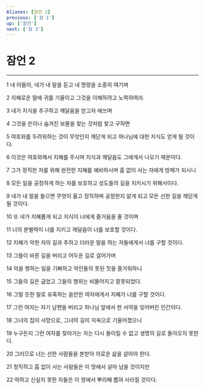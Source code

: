 ```yaml
---
Aliases: [잠언 2]
previous: ['잠 1']
up: ['잠언']
next: ['잠 3']
---
```

# 잠언 2

***


1 내 아들아, 네가 내 말을 듣고 내 명령을 소중히 여기며 

2 지혜로운 말에 귀를 기울이고 그것을 이해하려고 노력하여라. 

3 네가 지식을 추구하고 깨달음을 얻고자 애쓰며 

4 그것을 은이나 숨겨진 보물을 찾는 것처럼 찾고 구하면 

5 여호와를 두려워하는 것이 무엇인지 깨닫게 되고 하나님에 대한 지식도 얻게 될 것이다. 

6 이것은 여호와께서 지혜를 주시며 지식과 깨달음도 그에게서 나오기 때문이다. 

7 그가 정직한 자를 위해 완전한 지혜를 예비하시며 흠 없이 사는 자에게 방패가 되시니 

8 모든 일을 공정하게 하는 자를 보호하고 성도들의 길을 지키시기 위해서이다. 

9 네가 내 말을 들으면 무엇이 옳고 정직하며 공정한지 알게 되고 모든 선한 길을 깨닫게 될 것이다. 

10 또 네가 지혜롭게 되고 지식이 너에게 즐거움을 줄 것이며 

11 너의 분별력이 너를 지키고 깨달음이 너를 보호할 것이다. 

12 지혜가 악한 자의 길과 추하고 더러운 말을 하는 자들에게서 너를 구할 것이다. 

13 그들이 바른 길을 버리고 어두운 길로 걸어가며 

14 악을 행하는 일을 기뻐하고 악인들의 못된 짓을 즐거워하니 

15 그들의 길은 굽었고 그들의 행위는 비뚤어지고 잘못되었다. 

16 그럴 듯한 말로 유혹하는 음란한 여자에게서 지혜가 너를 구할 것이다. 

17 그런 여자는 자기 남편을 버리고 하나님 앞에서 한 서약을 잊어버린 인간이다. 

18 그녀의 집이 사망으로, 그녀의 길이 지옥으로 기울어졌으니 

19 누구든지 그런 여자를 찾아가는 자는 다시 돌이킬 수 없고 생명의 길로 돌아오지 못한다. 

20 그러므로 너는 선한 사람들을 본받아 의로운 삶을 살아야 한다. 

21 정직하고 흠 없이 사는 사람들은 이 땅에서 살아 남을 것이지만 

22 악하고 신실치 못한 자들은 이 땅에서 뿌리째 뽑혀 사라질 것이다.
